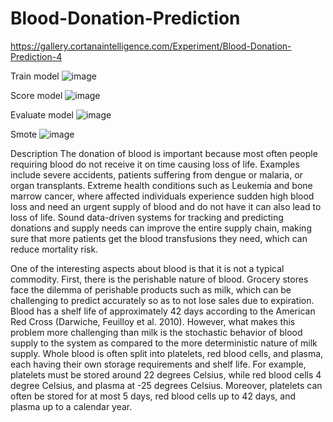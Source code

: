 # Blood-Donation-Prediction
https://gallery.cortanaintelligence.com/Experiment/Blood-Donation-Prediction-4

Train model
![image](https://user-images.githubusercontent.com/89598293/153231201-9b4d1814-0b15-4d45-adb5-97d52bef3a02.png)

Score model
![image](https://user-images.githubusercontent.com/89598293/153231418-727daab4-df51-4809-b139-02d0482bcbb4.png)

Evaluate model
![image](https://user-images.githubusercontent.com/89598293/153231550-339c3272-fa98-4889-a15d-8174bd0d4775.png)

Smote 
![image](https://user-images.githubusercontent.com/89598293/153231744-28c91352-b40a-448e-be62-d9f7ac7bb2bc.png)

Description
The donation of blood is important because most often people requiring blood do not receive it on time causing loss of life. Examples include severe accidents, patients suffering from dengue or malaria, or organ transplants. Extreme health conditions such as Leukemia and bone marrow cancer, where affected individuals experience sudden high blood loss and need an urgent supply of blood and do not have it can also lead to loss of life. Sound data-driven systems for tracking and predicting donations and supply needs can improve the entire supply chain, making sure that more patients get the blood transfusions they need, which can reduce mortality risk.

One of the interesting aspects about blood is that it is not a typical commodity. First, there is the perishable nature of blood. Grocery stores face the dilemma of perishable products such as milk, which can be challenging to predict accurately so as to not lose sales due to expiration. Blood has a shelf life of approximately 42 days according to the American Red Cross (Darwiche, Feuilloy et al. 2010). However, what makes this problem more challenging than milk is the stochastic behavior of blood supply to the system as compared to the more deterministic nature of milk supply. Whole blood is often split into platelets, red blood cells, and plasma, each having their own storage requirements and shelf life. For example, platelets must be stored around 22 degrees Celsius, while red blood cells 4 degree Celsius, and plasma at -25 degrees Celsius. Moreover, platelets can often be stored for at most 5 days, red blood cells up to 42 days, and plasma up to a calendar year.
